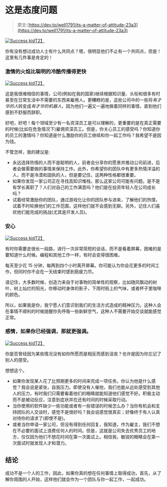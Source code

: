# 这是态度问题

> 原文:[https://dev.to/well1791/its-a-matter-of-attitude-23a3](https://dev.to/well1791/its-a-matter-of-attitude-23a3)

[![Success kid](../Images/18fbb6bc725b5446590910f96ff1dac3.png)T2】](https://res.cloudinary.com/practicaldev/image/fetch/s--aeGTD6JK--/c_limit%2Cf_auto%2Cfl_progressive%2Cq_auto%2Cw_880/http://cdn.mamamia.com.au/wp/wp-content/uploads/2015/04/Success-kid-4.jpg)

你有没有想过成功人士有什么共同点？嗯，很明显他们不止有一个共同点，但是！这里有几件事是肯定的！

### 激情的火焰比聪明的冷酷传播得更快

[![Success kid](../Images/7f59a33608c2921ec61a958ce2343e70.png)T2】](https://res.cloudinary.com/practicaldev/image/fetch/s--tW7xBYgS--/c_limit%2Cf_auto%2Cfl_progressive%2Cq_auto%2Cw_880/https://c1.staticflickr.com/1/62/178865612_faeecb4c56_b.jpg)

这是我很难相信的事情，公司(例如在我的国家)继续根据知识量、头衔和很多有时甚至在日常生活中不需要的东西来雇用人。更糟糕的是，这些公司中的一些将*有才华的人*转变成*有才华的机器人*，因为他们一遍又一遍地做着同样的事情，直到他们感到不舒服而辞职。

好吧，好吧！每个领域至少有一名资深员工是可以理解的，更重要的是在真正需要的时候(比如在危急情况下)雇佣资深员工。但是，你关心员工的感受吗？你知道你的员工的激情吗？你知道是什么激励你的员工继续和你一起工作吗？我希望不是因为钱。

不管怎样，我的建议是:

*   永远选择热情的人而不是聪明的人，前者会分享你的愿景并推动公司前进，后者会做需要做的事情来保持工作。此外，你希望你的团队中有更多热情洋溢的人，而不是冷漠和固执的人，但是要记住，这两种性格都很重要。
*   如果你发现一家公司正在寻找高知识堆栈，那么这家公司可能有问题。是不是有学长离职了？人们对自己的工作满意吗？他们是在投资年轻人在公司成长吗？
*   试着经常激励你的团队，通过游戏化让你的团队参与进来，了解他们的热情，试着不时轮换他们的工作范围，这样他们就不会感到无聊。另外，记住人们喜欢他们能完成的挑战(尤其是开发人员)。

### [](#peace-your-mind)安心

[![Success kid](../Images/30d218a23fb5d8f22b79bea36439a25c.png)T2】](https://res.cloudinary.com/practicaldev/image/fetch/s--Q3lmmmYn--/c_limit%2Cf_auto%2Cfl_progressive%2Cq_auto%2Cw_880/https://cdn.pixabay.com/photo/2017/08/22/21/03/light-2670470_960_720.jpg)

有时你需要走很长一段路，进行一次非常简短的谈话，而不是看着屏幕，困难的是要知道什么时候。编程和其他工作一样，有时会变得很困难。

每天至少花 15 分钟，每两到四个小时离开屏幕。你可能认为你会花更多的时间工作，但同时你不会在一天结束时感到筋疲力尽。

请记住，大多数时候，创造力来自于对事物的简单性的观察，比如随风飘动的树叶，树上灿烂的阳光，你移动时身体的影子，下雨时街上的气味，或者杯子里咖啡的颜色。

所以，如果我是你，我宁愿人们意识到我们的生活方式造成的精神压力。这种人会在事情不顺利的时候提醒你先呼吸一些新鲜空气，这种人不需要开始交谈就能感觉正常。

### [](#feelings-if-you-are-emphatic-already-then-be-more-emphatic)感情，如果你已经强调，那就**更**强调。

[![Success kid](../Images/e60c29437ddfcd5203d3a707f0ba2799.png)T2】](https://res.cloudinary.com/practicaldev/image/fetch/s--gEydvkIQ--/c_limit%2Cf_auto%2Cfl_progressive%2Cq_auto%2Cw_880/https://cdn.pixabay.com/photo/2018/03/19/03/22/people-3238943_960_720.jpg)

你是否曾经因为某些情况没有如你所愿而是相反而感到沮丧？也许是因为你忘记了别人的感受。

想想这个。

*   如果你发现某人花了比预期更多的时间来完成一项任务。你认为他是什么感觉？我会说是紧张，自我压力。即使没有人催他，我们也能从远处感受到其他人的压力，有时我们只需要看着他们的眼睛就能知道他们感觉不好。积极主动而不是被动反应，注意到症状并在还有时间的时候采取行动。
*   当你使用的软件缺少一些功能或者有一些错误的时候怎么办？当你有机会和支持团队的人交谈时，感觉不是很好吗？我会说感觉很真实；好像终于有人认真对待你的请求了(即使不是)。
*   或者当你申请一家公司，但没有得到任何回复，我知道，作为雇主，我们不想在不必要的面试上浪费任何人的时间。但是，这就是公司失去优秀员工的地方，仅仅因为他们不想花时间在第一次面试上。相信我，敏锐的眼睛会在第一次面试时就发现人才和潜力。

## [](#conclusion)结论

成功不是一个人的工作，因此，如果你真的想在任何事情上取得成功，首先，从了解你周围的人开始，这样他们就会作为一个团队与你一起工作，一起成功。